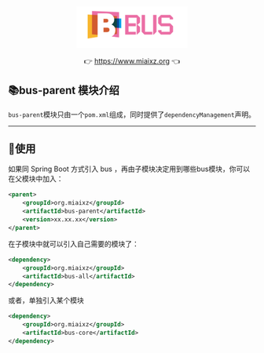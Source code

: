 <p align="center">
  <a href="https://www.miaixz.org"><img src="../LOGO.svg" width="45%"></a>
</p>
<p align="center">
  👉 <a href="https://www.miaixz.org">https://www.miaixz.org</a> 👈
</p>

## 📚bus-parent 模块介绍

`bus-parent`模块只由一个`pom.xml`组成，同时提供了`dependencyManagement`声明。

-------------------------------------------------------------------------------

## 🍒使用

如果同 Spring Boot 方式引入 bus ，再由子模块决定用到哪些bus模块，你可以在父模块中加入：

```xml
<parent>
    <groupId>org.miaixz</groupId>
    <artifactId>bus-parent</artifactId>
    <version>xx.xx.xx</version>
</parent>
```

在子模块中就可以引入自己需要的模块了：

```xml
<dependency>
    <groupId>org.miaixz</groupId>
    <artifactId>bus-all</artifactId>
</dependency>
```

或者，单独引入某个模块

```xml
<dependency>
    <groupId>org.miaixz</groupId>
    <artifactId>bus-core</artifactId>
</dependency>
```
